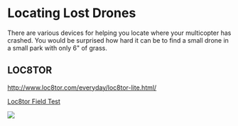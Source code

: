 # Locating Lost Drones

There are various devices for helping you locate where your multicopter has crashed. You would be surprised how hard it can be to find a small drone in a small park with only 6" of grass.

## LOC8TOR

http://www.loc8tor.com/everyday/loc8tor-lite.html/

[Loc8tor Field Test][loc8tor-1]

[![](http://i1.ytimg.com/vi/fpvgFUxT5DA/0.jpg)][loc8tor-1]

[loc8tor-1]: https://www.youtube.com/watch?v=fpvgFUxT5DA